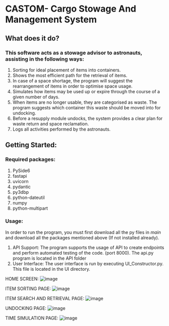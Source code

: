 # CASTOM- Cargo Stowage And Management System

## What does it do?

### This software acts as a stowage advisor to astronauts, assisting in the following ways:
1) Sorting for ideal placement of items into containers.
2) Shows the most efficient path for the retrieval of items.
3) In case of a space shortage, the program will suggest the rearrangement of items in order to optimise space usage.
4) Simulates how items may be used up or expire through the course of a given number of days.
5) When items are no longer usable, they are categorised as waste. The program suggests which container this waste should be moved into for undocking.
6) Before a resupply module undocks, the system provides a clear plan for waste return and space reclamation.
7) Logs all activities performed by the astronauts.

## Getting Started:
### Required packages:
1) PySide6
2) fastapi
3) uvicorn
4) pydantic
5) py3dbp
6) python-dateutil
7) numpy
8) python-multipart

### Usage:
In order to run the program, you must first download all the py files in _main_ and download all the packages mentioned above (If not installed already).
1) API Support: The program supports the usage of API to create endpoints and perform automated testing of the code. (port 8000). The api.py program is located in the API folder
2) User Interface: The user interface is run by executing UI_Constructor.py. This file is located in the UI directory.

HOME SCREEN:
![image](https://github.com/user-attachments/assets/aebdd861-dd32-4981-ac95-5e2adf53ab03)

ITEM SORTING PAGE:
![image](https://github.com/user-attachments/assets/c9f14bba-4b7a-4e11-99d7-6d172fba6d2e)

ITEM SEARCH AND RETRIEVAL PAGE:
![image](https://github.com/user-attachments/assets/9156332f-1e25-4bbe-8f79-44cdf199ad80)

UNDOCKING PAGE:
![image](https://github.com/user-attachments/assets/1a7eeac4-aef3-4f1d-b281-60914d6334be)

TIME SIMULATION PAGE:
![image](https://github.com/user-attachments/assets/88e3cb2e-a53a-4969-bdc2-c62be4601316)

   

